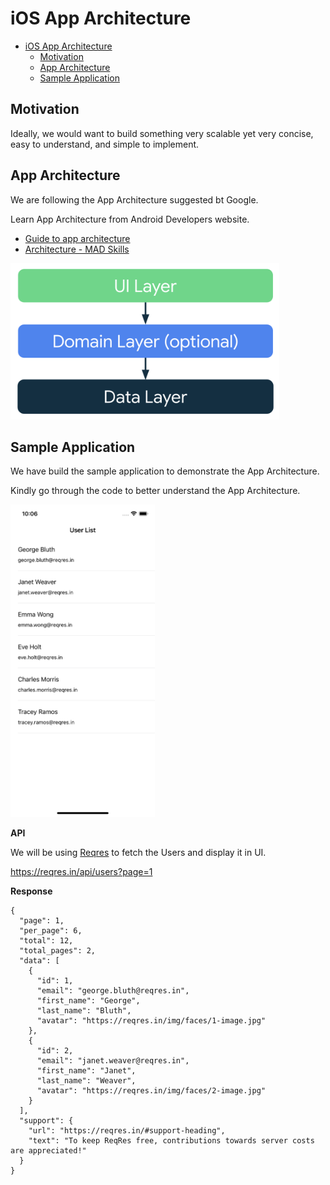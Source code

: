 # iOS App Architecture

<!-- TOC -->
* [iOS App Architecture](#ios-app-architecture)
  * [Motivation](#motivation)
  * [App Architecture](#app-architecture)
  * [Sample Application](#sample-application)
<!-- TOC -->

## Motivation

Ideally, we would want to build something very scalable yet very concise, easy to understand, and
simple to implement.

## App Architecture

We are following the App Architecture suggested bt Google.

Learn App Architecture from Android Developers website.

- [Guide to app architecture ](https://developer.android.com/topic/architecture)
- [Architecture - MAD Skills](https://www.youtube.com/playlist?list=PLWz5rJ2EKKc8GZWCbUm3tBXKeqIi3rcVX)

<img height="250px" src="./pics/mad-arch-overview.png"/>

## Sample Application

We have build the sample application to demonstrate the App Architecture.

Kindly go through the code to better understand the App Architecture.

<img height="500px" src="./pics/Sample_App_Screenshot.png"/>

**API**

We will be using [Reqres](https://reqres.in/) to fetch the Users and display it in UI.

https://reqres.in/api/users?page=1

**Response**

```
{
  "page": 1,
  "per_page": 6,
  "total": 12,
  "total_pages": 2,
  "data": [
    {
      "id": 1,
      "email": "george.bluth@reqres.in",
      "first_name": "George",
      "last_name": "Bluth",
      "avatar": "https://reqres.in/img/faces/1-image.jpg"
    },
    {
      "id": 2,
      "email": "janet.weaver@reqres.in",
      "first_name": "Janet",
      "last_name": "Weaver",
      "avatar": "https://reqres.in/img/faces/2-image.jpg"
    }
  ],
  "support": {
    "url": "https://reqres.in/#support-heading",
    "text": "To keep ReqRes free, contributions towards server costs are appreciated!"
  }
}
```